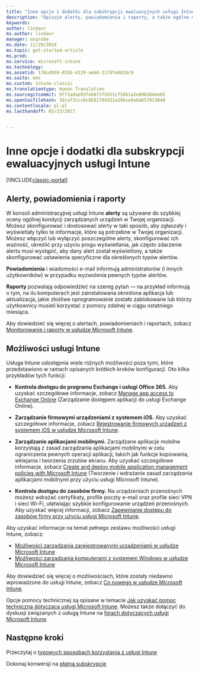 ```yaml
---
title: "Inne opcje i dodatki dla subskrypcji ewaluacyjnych usługi Intune | Microsoft Docs"
description: "Opisuje alerty, powiadomienia i raporty, a także ogólne możliwości usługi Intune, które użytkownik musi znać podczas rejestrowania się w celu skorzystania z bezpłatnej, 30-dniowej wersji ewaluacyjnej usługi Intune"
keywords: 
author: lindavr
ms.author: lindavr
manager: angrobe
ms.date: 11/29/2016
ms.topic: get-started-article
ms.prod: 
ms.service: microsoft-intune
ms.technology: 
ms.assetid: 170cd959-d35b-4129-ae60-117d7e881bc9
ms.suite: ems
ms.custom: intune-classic
ms.translationtype: Human Translation
ms.sourcegitcommit: 9ff1adae93fe6873f5551cf58b1a2e89638dee85
ms.openlocfilehash: 3dcaf3ccc8c8581704351a19bce0a0ab57013040
ms.contentlocale: pl-pl
ms.lasthandoff: 05/23/2017


---
```


# <a name="other-options-and-extras-for-intune-evaluation-subscriptions"></a>Inne opcje i dodatki dla subskrypcji ewaluacyjnych usługi Intune

[!INCLUDE[classic-portal](../includes/classic-portal.md)]

## <a name="alerts-notifications-and-reports"></a>Alerty, powiadomienia i raporty
W konsoli administracyjnej usługi Intune **alerty** są używane do szybkiej oceny ogólnej kondycji zarządzanych urządzeń w Twojej organizacji. Możesz skonfigurować i dostosować alerty w taki sposób, aby zgłaszały i wyświetlały tylko te informacje, które są potrzebne w Twojej organizacji. Możesz włączyć lub wyłączyć poszczególne alerty, skonfigurować ich ważność, określić przy użyciu progu wyświetlania, jak często zdarzenie alertu musi wystąpić, aby dany alert został wyświetlony, a także skonfigurować ustawienia specyficzne dla określonych typów alertów.

**Powiadomienia** i wiadomości e-mail informują administratorów (i innych użytkowników) w przypadku wyzwolenia pewnych typów alertów.

**Raporty** pozwalają odpowiedzieć na szereg pytań — na przykład informują o tym, na ilu komputerach jest zainstalowana określona aplikacja lub aktualizacja, jakie złośliwe oprogramowanie zostało zablokowane lub którzy użytkownicy musieli korzystać z pomocy zdalnej w ciągu ostatniego miesiąca.

Aby dowiedzieć się więcej o alertach, powiadomieniach i raportach, zobacz [Monitorowanie i raporty w usłudze Microsoft Intune](/intune-classic/Deploy-Use/monitoring-and-reports-with-microsoft-intune).

## <a name="intune-capabilities"></a>Możliwości usługi Intune
Usługa Intune udostępnia wiele różnych możliwości poza tymi, które przedstawiono w ramach opisanych krótkich kroków konfiguracji. Oto kilka przykładów tych funkcji:

-   **Kontrola dostępu do programu Exchange i usługi Office 365.** Aby uzyskać szczegółowe informacje, zobacz [Manage app access to Exchange Online](/intune-classic/deploy-use/restrict-access-to-email-and-o365-services-with-microsoft-intune) (Zarządzanie dostępem aplikacji do usługi Exchange Online).

-   **Zarządzanie firmowymi urządzeniami z systemem iOS.** Aby uzyskać szczegółowe informacje, zobacz [Rejestrowanie firmowych urządzeń z systemem iOS w usłudze Microsoft Intune](/intune-classic/Deploy-Use/enroll-corporate-owned-ios-devices-in-microsoft-intune).

-   **Zarządzanie aplikacjami mobilnymi.** Zarządzane aplikacje mobilne korzystają z zasad zarządzania aplikacjami mobilnymi w celu ograniczenia pewnych operacji aplikacji, takich jak funkcje kopiowania, wklejania i tworzenia zrzutów ekranu. Aby uzyskać szczegółowe informacje, zobacz [Create and deploy mobile application management policies with Microsoft Intune](/intune-classic/Deploy-Use/manage-internet-access-using-managed-browser-policies) (Tworzenie i wdrażanie zasad zarządzania aplikacjami mobilnymi przy użyciu usługi Microsoft Intune).

-   **Kontrola dostępu do zasobów firmy.** Na urządzeniach przenośnych możesz wdrażać certyfikaty, profile poczty e-mail oraz profile sieci VPN i sieci Wi-Fi, ułatwiając szybkie konfigurowanie urządzeń przenośnych. Aby uzyskać więcej informacji, zobacz [Zapewnianie dostępu do zasobów firmy przy użyciu usługi Microsoft Intune](/intune-classic/Deploy-Use/enable-access-to-company-resources-with-microsoft-intune).

Aby uzyskać informacje na temat pełnego zestawu możliwości usługi Intune, zobacz:
- [Możliwości zarządzania zarejestrowanymi urządzeniami w usłudze Microsoft Intune](/intune-classic/get-started/mobile-device-management-capabilities-in-microsoft-intune)
- [Możliwości zarządzania komputerami z systemem Windows w usłudze Microsoft Intune](/intune-classic/get-started/windows-pc-management-capabilities-in-microsoft-intune)

Aby dowiedzieć się więcej o możliwościach, które zostały niedawno wprowadzone do usługi Intune, zobacz [Co nowego w usłudze Microsoft Intune](/intune-classic/Deploy-Use/whats-new-in-microsoft-intune).

Opcje pomocy technicznej są opisane w temacie [Jak uzyskać pomoc techniczną dotyczącą usługi Microsoft Intune](/intune-classic/Troubleshoot/how-to-get-support-for-microsoft-intune). Możesz także dołączyć do dyskusji związanych z usługą Intune na [forach dotyczących usługi Microsoft Intune](https://social.technet.microsoft.com/Forums/en-US/home?forum=microsoftintuneprod).

## <a name="next-steps"></a>Następne kroki
Przeczytaj o [typowych sposobach korzystania z usługi Intune](common-ways-to-use-intune.md)

Dokonaj konwersji na [płatną subskrypcję](get-started-with-a-30-day-trial-of-microsoft-intune-step-7.md)

